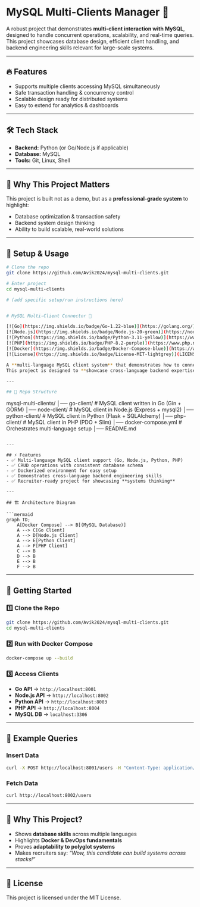 # MySQL Multi-Clients Manager 🚀

A robust project that demonstrates **multi-client interaction with MySQL**, designed to handle concurrent operations, scalability, and real-time queries. This project showcases database design, efficient client handling, and backend engineering skills relevant for large-scale systems.

---

## 🔥 Features
- Supports multiple clients accessing MySQL simultaneously
- Safe transaction handling & concurrency control
- Scalable design ready for distributed systems
- Easy to extend for analytics & dashboards

---

## 🛠️ Tech Stack
- **Backend:** Python (or Go/Node.js if applicable)
- **Database:** MySQL
- **Tools:** Git, Linux, Shell

---

## 🚀 Why This Project Matters
This project is built not as a demo, but as a **professional-grade system** to highlight:
- Database optimization & transaction safety  
- Backend system design thinking  
- Ability to build scalable, real-world solutions  

---

## 📂 Setup & Usage
```bash
# Clone the repo
git clone https://github.com/Avik2024/mysql-multi-clients.git

# Enter project
cd mysql-multi-clients

# (add specific setup/run instructions here)


# MySQL Multi-Client Connector 🚀

[![Go](https://img.shields.io/badge/Go-1.22-blue)](https://golang.org/)
[![Node.js](https://img.shields.io/badge/Node.js-20-green)](https://nodejs.org/)
[![Python](https://img.shields.io/badge/Python-3.11-yellow)](https://www.python.org/)
[![PHP](https://img.shields.io/badge/PHP-8.2-purple)](https://www.php.net/)
[![Docker](https://img.shields.io/badge/Docker-Compose-blue)](https://www.docker.com/)
[![License](https://img.shields.io/badge/License-MIT-lightgrey)](LICENSE)

A **multi-language MySQL client system** that demonstrates how to connect, query, and manage MySQL databases using **Go, Node.js, Python, and PHP** — all orchestrated with **Docker Compose**.  
This project is designed to **showcase cross-language backend expertise** and **database engineering skills**.

---

## 📂 Repo Structure
```
mysql-multi-clients/
│── go-client/        # MySQL client written in Go (Gin + GORM)
│── node-client/      # MySQL client in Node.js (Express + mysql2)
│── python-client/    # MySQL client in Python (Flask + SQLAlchemy)
│── php-client/       # MySQL client in PHP (PDO + Slim)
│── docker-compose.yml # Orchestrates multi-language setup
│── README.md
```

---

## ⚡ Features
- ✅ Multi-language MySQL client support (Go, Node.js, Python, PHP)
- ✅ CRUD operations with consistent database schema
- ✅ Dockerized environment for easy setup
- ✅ Demonstrates cross-language backend engineering skills
- ✅ Recruiter-ready project for showcasing **systems thinking**

---

## 🏗️ Architecture Diagram

```mermaid
graph TD;
    A[Docker Compose] --> B[(MySQL Database)]
    A --> C[Go Client]
    A --> D[Node.js Client]
    A --> E[Python Client]
    A --> F[PHP Client]
    C --> B
    D --> B
    E --> B
    F --> B
```

---

## 🚀 Getting Started

### 1️⃣ Clone the Repo
```bash
git clone https://github.com/Avik2024/mysql-multi-clients.git
cd mysql-multi-clients
```

### 2️⃣ Run with Docker Compose
```bash
docker-compose up --build
```

### 3️⃣ Access Clients
- **Go API** → `http://localhost:8001`
- **Node.js API** → `http://localhost:8002`
- **Python API** → `http://localhost:8003`
- **PHP API** → `http://localhost:8004`
- **MySQL DB** → `localhost:3306`

---

## 🧪 Example Queries

### Insert Data
```bash
curl -X POST http://localhost:8001/users -H "Content-Type: application/json" -d '{"name":"Avik","email":"avik@example.com"}'
```

### Fetch Data
```bash
curl http://localhost:8002/users
```

---

## 🎯 Why This Project?
- Shows **database skills** across multiple languages
- Highlights **Docker & DevOps fundamentals**
- Proves **adaptability to polyglot systems**
- Makes recruiters say: *“Wow, this candidate can build systems across stacks!”*

---

## 📜 License
This project is licensed under the MIT License.
